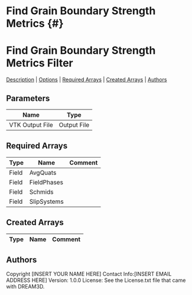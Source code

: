 
Find Grain Boundary Strength Metrics {#}
======
<h1 class="pHeading1">Find Grain Boundary Strength Metrics Filter</h1>
<p class="pCellBody">
<a href="../Filters/FindBoundaryStrengths.html#wp2">Description</a>
| <a href="../Filters/FindBoundaryStrengths.html#wp3">Options</a>
| <a href="../Filters/FindBoundaryStrengths.html#wp4">Required Arrays</a>
| <a href="../Filters/FindBoundaryStrengths.html#wp5">Created Arrays</a>
| <a href="../Filters/FindBoundaryStrengths.html#wp1">Authors</a> 

## Parameters ##

| Name | Type |
|------|------|
| VTK Output File | Output File |

## Required Arrays ##

| Type | Name | Comment |
|------|------|---------|
| Field | AvgQuats |  |
| Field | FieldPhases |  |
| Field | Schmids |  |
| Field | SlipSystems |  |

## Created Arrays ##

| Type | Name | Comment |
|------|------|---------|
## Authors ##

Copyright [INSERT YOUR NAME HERE]
Contact Info:[INSERT EMAIL ADDRESS HERE]
Version: 1.0.0
License: See the License.txt file that came with DREAM3D.

